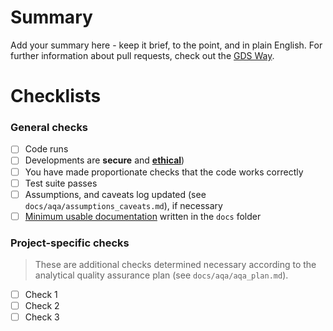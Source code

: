 # Summary

Add your summary here - keep it brief, to the point, and in plain English. For further information about pull requests,
check out the [GDS Way](https://gds-way.cloudapps.digital/standards/pull-requests.html).

# Checklists

<!--
These are DO-CONFIRM checklists; it CONFIRMs that you have DOne each item.

Outstanding actions should be completed before reviewers are assigned; if actions are irrelevant, please try and add a
comment stating why.

Incomplete pull/merge requests MAY be blocked until actions are resolved, or closed at the reviewers' discretion.
-->

### General checks

- [ ] Code runs
- [ ] Developments are **secure** and [**ethical**](https://www.gov.uk/government/publications/data-ethics-framework))
- [ ] You have made proportionate checks that the code works correctly
- [ ] Test suite passes
- [ ] Assumptions, and caveats log updated (see `docs/aqa/assumptions_caveats.md`), if necessary
- [ ] [Minimum usable documentation](http://agilemodeling.com/essays/documentLate.htm) written in the `docs` folder

### Project-specific checks

> These are additional checks determined necessary according to the analytical quality assurance plan
(see `docs/aqa/aqa_plan.md`).

- [ ] Check 1
- [ ] Check 2
- [ ] Check 3
